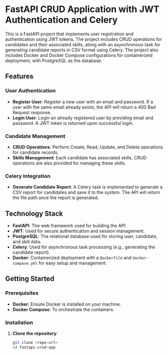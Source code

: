 # FastAPI CRUD Application with JWT Authentication and Celery

This is a FastAPI project that implements user registration and authentication using JWT tokens. The project includes CRUD operations for candidates and their associated skills, along with an asynchronous task for generating candidate reports in CSV format using Celery. The project also includes Docker and Docker Compose configurations for containerized deployment, with PostgreSQL as the database.

## Features

### User Authentication
- **Register User**: Register a new user with an email and password. If a user with the same email already exists, the API will return a 400 Bad Request response.
- **Login User**: Login an already registered user by providing email and password. A JWT token is returned upon successful login.

### Candidate Management
- **CRUD Operations**: Perform Create, Read, Update, and Delete operations for candidate records.
- **Skills Management**: Each candidate has associated skills. CRUD operations are also provided for managing these skills.

### Celery Integration
- **Generate Candidate Report**: A Celery task is implemented to generate a CSV report for candidates and save it to the system. The API will return the file path once the report is generated.

## Technology Stack
- **FastAPI**: The web framework used for building the API.
- **JWT**: Used for secure authentication and session management.
- **PostgreSQL**: The relational database used for storing user, candidate, and skill data.
- **Celery**: Used for asynchronous task processing (e.g., generating the candidate report).
- **Docker**: Containerized deployment with a `Dockerfile` and `docker-compose.yml` for easy setup and management.

## Getting Started

### Prerequisites
- **Docker**: Ensure Docker is installed on your machine.
- **Docker Compose**: To orchestrate the containers.

### Installation

1. **Clone the repository**:
   ```bash
   git clone <repo-url>
   cd fastapi-crud-app
